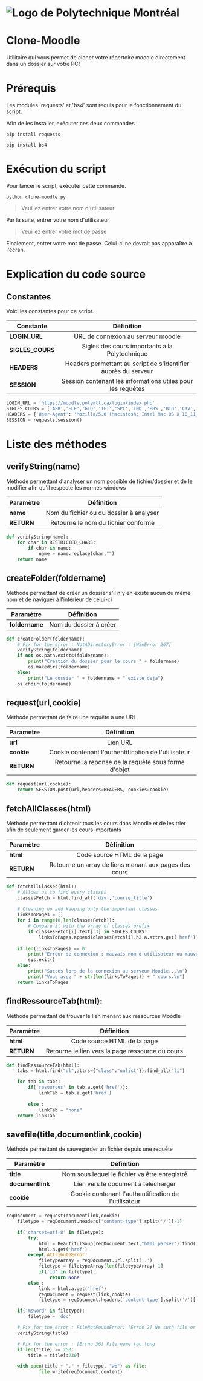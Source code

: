 # ![](https://share.polymtl.ca/alfresco/guestDownload/direct?path=/Company%20Home/Sites/salle-de-presse---web/documentLibrary/logos/logoImpactMax/polytechnique_promo_cmykPrint.jpg "Logo de Polytechnique Montréal")

# Clone-Moodle
Utilitaire qui vous permet de cloner votre répertoire moodle directement dans un dossier sur votre PC!

# Prérequis
Les modules 'requests' et 'bs4' sont requis pour le fonctionnement du script.

Afin de les installer, exécuter ces deux commandes :

`pip install requests`

`pip install bs4`

# Exécution du script
Pour lancer le script, exécuter cette commande.

`python clone-moodle.py`

> Veuillez entrer votre nom d'utilisateur

Par la suite, entrer votre nom d'utilisateur

> Veuillez entrer votre mot de passe

Finalement, entrer votre mot de passe. Celui-ci ne devrait pas apparaître à l'écran.

# Explication du code source

## Constantes
Voici les constantes pour ce script.

| Constante           | Définition                                                           |
| -------------       |:-------------:                                                       |
| **LOGIN_URL**       | URL de connexion au serveur moodle                                   |
| **SIGLES_COURS**    | Sigles des cours importants à la Polytechnique                       |
| **HEADERS**         | Headers permettant au script de s'identifier auprès du serveur       |
| **SESSION**         | Session contenant les informations utiles pour les requêtes          |     

```python
LOGIN_URL = 'https://moodle.polymtl.ca/login/index.php'
SIGLES_COURS = ['AER','ELE','GLQ','IFT','SPL','IND','PHS','BIO','CIV','ING','CHE','STI','MTH','INF','LOG']
HEADERS = {'User-Agent': 'Mozilla/5.0 (Macintosh; Intel Mac OS X 10_11_5) AppleWebKit/537.36 (KHTML, like Gecko) Chrome/50.0.2661.102 Safari/537.36'}
SESSION = requests.session()
```
 
 
# Liste des méthodes

## verifyString(name)
Méthode permettant d'analyser un nom possible de fichier/dossier et de le modifier afin qu'il respecte les normes windows

| Paramètre           | Définition                                                           |
| -------------       |:-------------:                                                       |
| **name**      	  | Nom du fichier ou du dossier à analyser                              |
| **RETURN**      	  | Retourne le nom du fichier conforme	                                 |

```python
def verifyString(name):
    for char in RESTRICTED_CHARS:
        if char in name:
            name = name.replace(char,"")
    return name
```

## createFolder(foldername)
Méthode permettant de créer un dossier s'il n'y en existe aucun du même nom et de naviguer à l'intérieur de celui-ci

| Paramètre           | Définition                                                           |
| -------------       |:-------------:                                                       |
| **foldername**      | Nom du dossier à créer                                               |

```python
def createFolder(foldername):
    # Fix for the error : NotADirectoryError : [WinError 267]
    verifyString(foldername)
    if not os.path.exists(foldername):
        print("Creation du dossier pour le cours " + foldername)
        os.makedirs(foldername)
    else:
        print("Le dossier " + foldername + " existe deja")
    os.chdir(foldername)
```
## request(url,cookie)
Méthode permettant de faire une requête à une URL

| Paramètre           | Définition                                                           |
| -------------       |:-------------:                                                       |
| **url**             | Lien URL                                                             |
| **cookie**          | Cookie contenant l'authentification de l'utilisateur                 |
| **RETURN**          | Retourne la reponse de la requête sous forme d'objet                 |

```python
def request(url,cookie):
    return SESSION.post(url,headers=HEADERS, cookies=cookie)
```

## fetchAllClasses(html)
Méthode permettant d'obtenir tous les cours dans Moodle et de les trier afin de seulement garder les cours importants

| Paramètre           | Définition                                                           |
| -------------       |:-------------:                                                       |
| **html**            | Code source HTML de la page                                          |
| **RETURN**          | Retourne un array de liens menant aux pages des cours                |

```python
def fetchAllClasses(html):
    # Allows us to find every classes
    classesFetch = html.find_all('div','course_title')
         
    # Cleaning up and keeping only the important classes
    linksToPages = []
    for i in range(0,len(classesFetch)):
        # Compare it with the array of classes prefix
        if classesFetch[i].text[:3] in SIGLES_COURS:
            linksToPages.append(classesFetch[i].h2.a.attrs.get('href'))
    
    if len(linksToPages) == 0:
        print("Erreur de connexion : mauvais nom d'utilisateur ou mauvais mot de passe")
        sys.exit()
    else:
        print("Succès lors de la connexion au serveur Moodle...\n")
        print("Vous avez " + str(len(linksToPages)) + " cours.\n")
    return linksToPages
```
## findRessourceTab(html):
Méthode permettant de trouver le lien menant aux ressources Moodle

| Paramètre           | Définition                                                           |
| -------------       |:-------------:                                                       |
| **html**            | Code source HTML de la page                                          |
| **RETURN**          | Retourne le lien vers la page ressource du cours                     |

```python
def findRessourceTab(html):
    tabs = html.find("ul",attrs={"class":"unlist"}).find_all("li")

    for tab in tabs:
        if('resources' in tab.a.get('href')):
            linkTab = tab.a.get('href')
        
        else :
            linkTab = "none"
    return linkTab
```

## savefile(title,documentlink,cookie)
Méthode permettant de sauvegarder un fichier depuis une requête

| Paramètre           | Définition                                                           |
| -------------       |:-------------:                                                       |
| **title**           | Nom sous lequel le fichier va être enregistré                        |
| **documentlink**    | Lien vers le document à télécharger                                  |
| **cookie**          | Cookie contenant l'authentification de l'utilisateur                 |

```python
reqDocument = request(documentlink,cookie)
    filetype = reqDocument.headers['content-type'].split('/')[-1]

    if('charset=utf-8' in filetype):
        try:
            html = BeautifulSoup(reqDocument.text,"html.parser").find('div',attrs={'class':'resourceworkaround'})
            html.a.get('href')
        except AttributeError:
            filetypeArray = reqDocument.url.split('.')
            filetype = filetypeArray[len(filetypeArray)-1]
            if('id' in filetype):
                return None
        else :
            link = html.a.get('href')
            reqDocument = request(link,cookie)
            filetype = reqDocument.headers['content-type'].split('/')[-1]

    if('msword' in filetype):
        filetype = 'doc'

    # Fix for the error : FileNotFoundError: [Errno 2] No such file or directory
    verifyString(title)

    # Fix for the error : [Errno 36] File name too long
    if len(title) >= 250:
        title = title[:230]

    with open(title + "." + filetype, "wb") as file:
            file.write(reqDocument.content)
```


